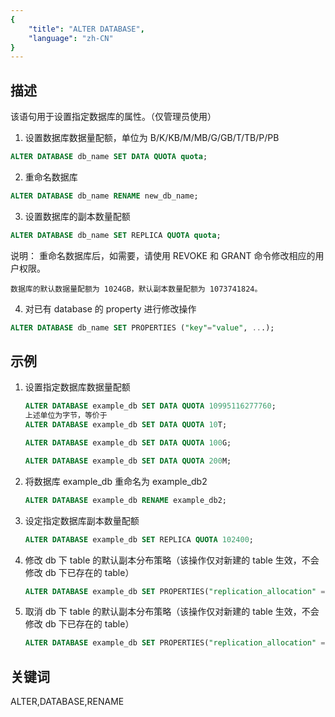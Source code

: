 ```yaml
---
{
    "title": "ALTER DATABASE",
    "language": "zh-CN"
}
---
```


<!--
Licensed to the Apache Software Foundation (ASF) under one
or more contributor license agreements.  See the NOTICE file
distributed with this work for additional information
regarding copyright ownership.  The ASF licenses this file
to you under the Apache License, Version 2.0 (the
"License"); you may not use this file except in compliance
with the License.  You may obtain a copy of the License at

  http://www.apache.org/licenses/LICENSE-2.0

Unless required by applicable law or agreed to in writing,
software distributed under the License is distributed on an
"AS IS" BASIS, WITHOUT WARRANTIES OR CONDITIONS OF ANY
KIND, either express or implied.  See the License for the
specific language governing permissions and limitations
under the License.
-->



## 描述

该语句用于设置指定数据库的属性。（仅管理员使用）


1) 设置数据库数据量配额，单位为 B/K/KB/M/MB/G/GB/T/TB/P/PB


```sql
ALTER DATABASE db_name SET DATA QUOTA quota;
```

2) 重命名数据库

```sql
ALTER DATABASE db_name RENAME new_db_name;
```

3) 设置数据库的副本数量配额

```sql
ALTER DATABASE db_name SET REPLICA QUOTA quota; 
```

说明：
    重命名数据库后，如需要，请使用 REVOKE 和 GRANT 命令修改相应的用户权限。

    数据库的默认数据量配额为 1024GB，默认副本数量配额为 1073741824。

4) 对已有 database 的 property 进行修改操作

```sql
ALTER DATABASE db_name SET PROPERTIES ("key"="value", ...); 
```

## 示例

1. 设置指定数据库数据量配额

    ```sql
    ALTER DATABASE example_db SET DATA QUOTA 10995116277760;
    上述单位为字节，等价于
    ALTER DATABASE example_db SET DATA QUOTA 10T;

    ALTER DATABASE example_db SET DATA QUOTA 100G;

    ALTER DATABASE example_db SET DATA QUOTA 200M;
    ```

2. 将数据库 example_db 重命名为 example_db2

    ```sql
    ALTER DATABASE example_db RENAME example_db2;
    ```

3. 设定指定数据库副本数量配额

    ```sql
    ALTER DATABASE example_db SET REPLICA QUOTA 102400;
    ```

4. 修改 db 下 table 的默认副本分布策略（该操作仅对新建的 table 生效，不会修改 db 下已存在的 table）

    ```sql
    ALTER DATABASE example_db SET PROPERTIES("replication_allocation" = "tag.location.default:2");
    ```


5. 取消 db 下 table 的默认副本分布策略（该操作仅对新建的 table 生效，不会修改 db 下已存在的 table）

    ```sql
    ALTER DATABASE example_db SET PROPERTIES("replication_allocation" = "");
    ```

## 关键词


ALTER,DATABASE,RENAME




